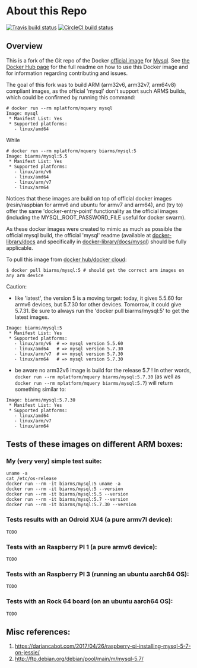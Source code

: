 # About this Repo

[![Travis build status](https://api.travis-ci.org/biarms/mysql.svg?branch=master)](https://travis-ci.org/biarms/mysql)
[![CircleCI build status](https://circleci.com/gh/biarms/mysql.svg?style=svg)](https://circleci.com/gh/biarms/mysql)

## Overview
This is a fork of the Git repo of the Docker [official image](https://docs.docker.com/docker-hub/official_repos/) for
[Mysql](https://registry.hub.docker.com/_/mysql/). See [the Docker Hub page](https://registry.hub.docker.com/_/mysql/)
for the full readme on how to use this Docker image and for information regarding contributing and issues.

The goal of this fork was to build ARM (arm32v6, arm32v7, arm64v8) compliant images, as the official 'mysql' don't support 
such ARMS builds, which could be confirmed by running this command:
```
# docker run --rm mplatform/mquery mysql
Image: mysql
 * Manifest List: Yes
 * Supported platforms:
   - linux/amd64
```
While
```
# docker run --rm mplatform/mquery biarms/mysql:5
Image: biarms/mysql:5.5
 * Manifest List: Yes
 * Supported platforms:
   - linux/arm/v6
   - linux/amd64
   - linux/arm/v7
   - linux/arm64
```

Notices that these images are build on top of official docker images (resin/raspbian for armv6 and ubuntu for armv7 and arm64), and (try to) offer the same 'docker-entry-point' functionality as the official images (including the MYSQL_ROOT_PASSWORD_FILE useful for docker swarm).

As these docker images were created to mimic as much as possible the official mysql build, the official 'mysql' readme (available at [docker-library/docs](https://github.com/docker-library/docs) and specifically in [docker-library/docs/mysql](https://github.com/docker-library/docs/tree/master/mysql)) should be fully applicable.

To pull this image from [docker hub/docker cloud](https://hub.docker.com/r/biarms/mysql/):
```
$ docker pull biarms/mysql:5 # should get the correct arm images on any arm device
```

Caution: 
- like 'latest', the version 5 is a moving target: today, it gives 5.5.60 for armv6 devices, but 5.7.30 for other devices. Tomorrow, it could give 5.7.31.
Be sure to always run the 'docker pull biarms/mysql:5' to get the latest images.
```
Image: biarms/mysql:5
 * Manifest List: Yes
 * Supported platforms:
   - linux/arm/v6  # => mysql version 5.5.60
   - linux/amd64   # => mysql version 5.7.30
   - linux/arm/v7  # => mysql version 5.7.30
   - linux/arm64   # => mysql version 5.7.30
```
- be aware no arm32v6 image is build for the release 5.7 ! In other words, `docker run --rm mplatform/mquery biarms/mysql:5.7.30` (as well as `docker run --rm mplatform/mquery biarms/mysql:5.7`) will return something similar to:
``` 
Image: biarms/mysql:5.7.30
 * Manifest List: Yes
 * Supported platforms:
   - linux/amd64
   - linux/arm/v7
   - linux/arm64
```

## Tests of these images on different ARM boxes:

### My (very very) simple test suite:
```
uname -a
cat /etc/os-release
docker run --rm -it biarms/mysql:5 uname -a
docker run --rm -it biarms/mysql:5 --version
docker run --rm -it biarms/mysql:5.5 --version
docker run --rm -it biarms/mysql:5.7 --version
docker run --rm -it biarms/mysql:5.7.30 --version
```
### Tests results with an Odroid XU4 (a pure armv7l device):
```
TODO
```

### Tests with an Raspberry PI 1 (a pure armv6 device):
```
TODO
```

### Tests with an Raspberry PI 3 (running an ubuntu aarch64 OS):
```
TODO
```

### Tests with an Rock 64 board (on an ubuntu aarch64 OS):
```
TODO
```

## Misc references:
1. https://dariancabot.com/2017/04/26/raspberry-pi-installing-mysql-5-7-on-jessie/
1. http://ftp.debian.org/debian/pool/main/m/mysql-5.7/